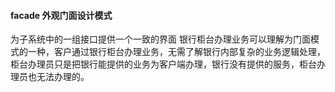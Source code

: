 #### facade 外观门面设计模式

为子系统中的一组接口提供一个一致的界面
银行柜台办理业务可以理解为门面模式的一种，客户通过银行柜台办理业务，无需了解银行内部复杂的业务逻辑处理，
柜台办理员只是把银行能提供的业务为客户端办理，银行没有提供的服务，柜台办理员也无法办理的。







